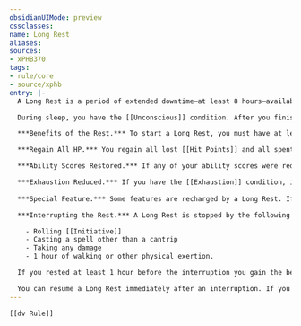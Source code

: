 ```yaml
---
obsidianUIMode: preview
cssclasses:
name: Long Rest
aliases:
sources:
- xPHB370
tags:
- rule/core
- source/xphb
entry: |-
  A Long Rest is a period of extended downtime—at least 8 hours—available to any creature. During a Long Rest, you sleep for at least 6 hours and perform no more than 2 hours of light activity, such as reading, talking, eating, or standing watch.

  During sleep, you have the [[Unconscious]] condition. After you finish a Long Rest, you must wait at least 16 hours before starting another one.

  ***Benefits of the Rest.*** To start a Long Rest, you must have at least 1 [[hit points|Hit Point]]. When you finish the rest, you gain the following benefits:

  ***Regain All HP.*** You regain all lost [[Hit Points]] and all spent [[Hit Point Dice]]. If your Hit Point maximum was reduced, it returns to normal.

  ***Ability Scores Restored.*** If any of your ability scores were reduced, they return to normal.

  ***Exhaustion Reduced.*** If you have the [[Exhaustion]] condition, its level decreases by 1.
  
  ***Special Feature.*** Some features are recharged by a Long Rest. If you have such a feature, it recharges in the way specified in its description.

  ***Interrupting the Rest.*** A Long Rest is stopped by the following interruptions:

    - Rolling [[Initiative]]
    - Casting a spell other than a cantrip
    - Taking any damage
    - 1 hour of walking or other physical exertion.

  If you rested at least 1 hour before the interruption you gain the benefits of a [[Short Rest]].

  You can resume a Long Rest immediately after an interruption. If you do so, the rest requires 1 additional hour per interruption to finish.
---
```


```meta-bind-embed
[[dv Rule]]
```